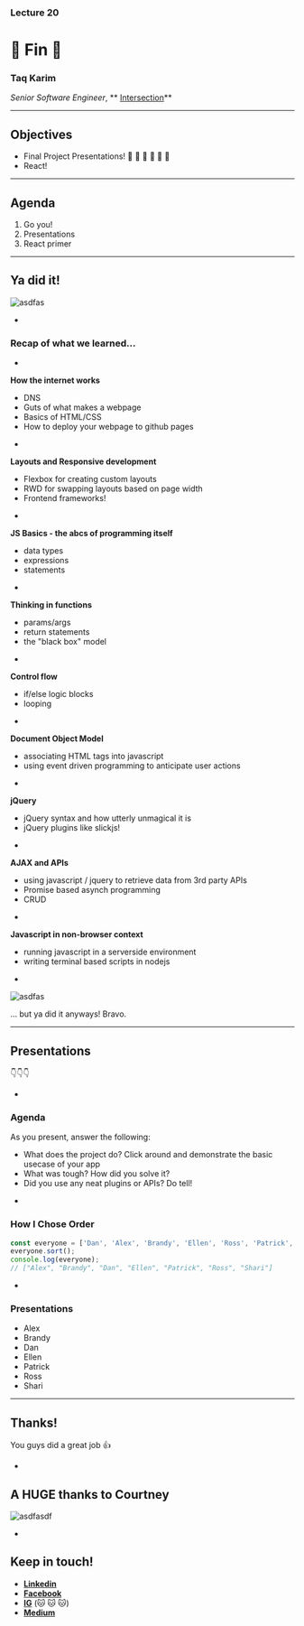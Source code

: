 ### Lecture 20
#  🙌 Fin  🙌 
### Taq Karim

*Senior Software Engineer*, ** [Intersection](https://www.intersection.com/)**

---

## Objectives

* Final Project Presentations! 🎉 🎈 🎂 🍾 🎊 🙌 
* React!

---


## Agenda

1. Go you!
2. Presentations
3. React primer

---

## Ya did it!

![asdfas](https://media0.giphy.com/media/J93sVmfYBtsRi/giphy.gif)

-

### Recap of what we learned...

-
**How the internet works**

* DNS
* Guts of what makes a webpage
* Basics of HTML/CSS
* How to deploy your webpage to github pages

-

**Layouts and Responsive development**

* Flexbox for creating custom layouts
* RWD for swapping layouts based on page width
* Frontend frameworks!
-

**JS Basics - the abcs of programming itself**

* data types
* expressions
* statements

-

**Thinking in functions**

* params/args
* return statements
* the "black box" model

-

**Control flow**

* if/else logic blocks
* looping

-

**Document Object Model**

* associating HTML tags into javascript
* using event driven programming to anticipate user actions

-

**jQuery**

* jQuery syntax and how utterly unmagical it is
* jQuery plugins like slickjs!


-

**AJAX and APIs**

* using javascript / jquery to retrieve data from 3rd party APIs
* Promise based asynch programming
* CRUD

-

**Javascript in non-browser context**

* running javascript in a serverside environment
* writing terminal based scripts in nodejs

-

![asdfas](https://media1.giphy.com/media/j8nXhJ1fJM0wg/giphy.gif)

... but ya did it anyways! Bravo.

---
## Presentations

👇👇👇

-

### Agenda

As you present, answer the following:

* What does the project do? Click around and demonstrate the basic usecase of your app
* What was tough? How did you solve it?
* Did you use any neat plugins or APIs? Do tell!

-

### How I Chose Order

```js
const everyone = ['Dan', 'Alex', 'Brandy', 'Ellen', 'Ross', 'Patrick', 'Shari'];
everyone.sort();
console.log(everyone);
// ["Alex", "Brandy", "Dan", "Ellen", "Patrick", "Ross", "Shari"]
```

-

### Presentations

* Alex
* Brandy
* Dan
* Ellen
* Patrick
* Ross
* Shari

---

## Thanks! 

You guys did a great job 👍

-

## A HUGE thanks to Courtney

![asdfasdf](https://media.giphy.com/media/NnGGHE0muVqpO/giphy.gif)

-

## Keep in touch!

* **[Linkedin](https://www.linkedin.com/in/mottaqui-karim-5b01212a/)**
* **[Facebook](https://www.facebook.com/taqkarim)**
* **[IG](https://www.instagram.com/taqqui.karim/)** (🐱 🐱 🐱)
* **[Medium](https://medium.com/@the_taqquikarim)**

